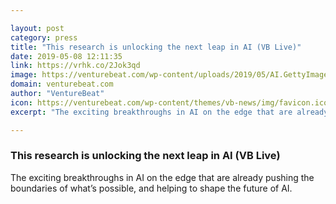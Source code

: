```yaml
---

layout: post
category: press
title: "This research is unlocking the next leap in AI (VB Live)"
date: 2019-05-08 12:11:35
link: https://vrhk.co/2Jok3qd
image: https://venturebeat.com/wp-content/uploads/2019/05/AI.GettyImages-627546265.jpg?w=1200&strip=all
domain: venturebeat.com
author: "VentureBeat"
icon: https://venturebeat.com/wp-content/themes/vb-news/img/favicon.ico
excerpt: "The exciting breakthroughs in AI on the edge that are already pushing the boundaries of what’s possible, and helping to shape the future of AI."

---
```


### This research is unlocking the next leap in AI (VB Live)

The exciting breakthroughs in AI on the edge that are already pushing the boundaries of what’s possible, and helping to shape the future of AI.